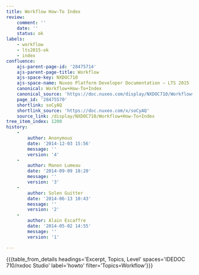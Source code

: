 ```yaml
---
title: Workflow How-To Index
review:
    comment: ''
    date: ''
    status: ok
labels:
    - workflow
    - lts2015-ok
    - index
confluence:
    ajs-parent-page-id: '28475714'
    ajs-parent-page-title: Workflow
    ajs-space-key: NXDOC710
    ajs-space-name: Nuxeo Platform Developer Documentation — LTS 2015
    canonical: Workflow+How-To+Index
    canonical_source: 'https://doc.nuxeo.com/display/NXDOC710/Workflow+How-To+Index'
    page_id: '28475570'
    shortlink: soCyAQ
    shortlink_source: 'https://doc.nuxeo.com/x/soCyAQ'
    source_link: /display/NXDOC710/Workflow+How-To+Index
tree_item_index: 1200
history:
    -
        author: Anonymous
        date: '2014-12-03 15:56'
        message: ''
        version: '4'
    -
        author: Manon Lumeau
        date: '2014-09-09 18:20'
        message: ''
        version: '3'
    -
        author: Solen Guitter
        date: '2014-06-13 10:43'
        message: ''
        version: '2'
    -
        author: Alain Escaffre
        date: '2014-05-02 14:55'
        message: ''
        version: '1'

---
```

{{{table_from_details headings='Excerpt, Topics, Level' spaces='IDEDOC 710/nxdoc Studio' label='howto' filter='Topics=Workflow'}}}
